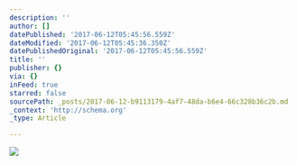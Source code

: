```yaml
---
description: ''
author: []
datePublished: '2017-06-12T05:45:56.559Z'
dateModified: '2017-06-12T05:45:36.350Z'
datePublishedOriginal: '2017-06-12T05:45:56.559Z'
title: ''
publisher: {}
via: {}
inFeed: true
starred: false
sourcePath: _posts/2017-06-12-b9113179-4af7-48da-b6e4-66c328b36c2b.md
_context: 'http://schema.org'
_type: Article

---
```

![](https://the-grid-user-content.s3-us-west-2.amazonaws.com/666a9da5-eb56-4591-951a-b48b2cf99adf.jpg)